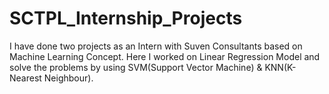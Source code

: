 # SCTPL_Internship_Projects
I have done two projects as an Intern with Suven Consultants based on Machine Learning Concept. Here I worked on Linear Regression Model and solve the problems by using SVM(Support Vector Machine) & KNN(K-Nearest Neighbour).
